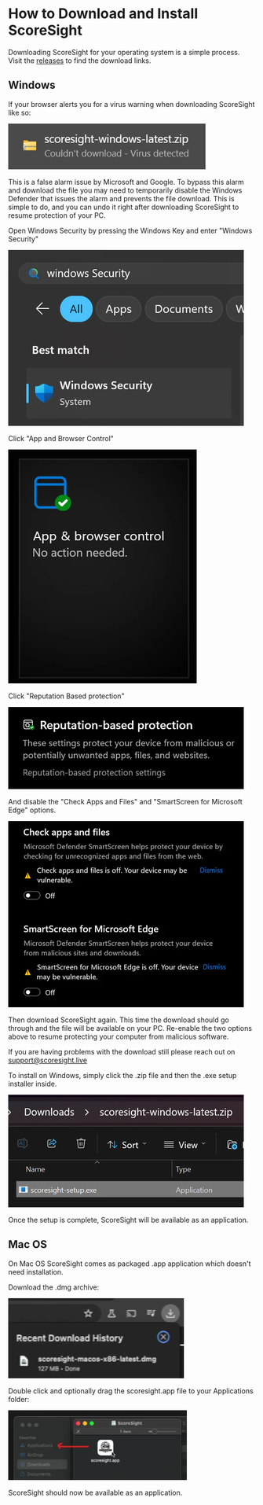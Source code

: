 # How to Download and Install ScoreSight

Downloading ScoreSight for your operating system is a simple process. Visit the [releases](https://github.com/occ-ai/scoresight/releases) to find the download links.

## Windows

If your browser alerts you for a virus warning when downloading ScoreSight like so:

![alt text](docs/image.png)

This is a false alarm issue by Microsoft and Google. To bypass this alarm and download the file you may need to temporarily disable the Windows Defender that issues the alarm and prevents the file download. This is simple to do, and you can undo it right after downloading ScoreSight to resume protection of your PC.

Open Windows Security by pressing the Windows Key and enter "Windows Security"

![alt text](docs/image-1.png)

Click "App and Browser Control"

![alt text](docs/image-2.png)

Click "Reputation Based protection"

![alt text](docs/image-3.png)

And disable the "Check Apps and Files" and "SmartScreen for Microsoft Edge" options.

![alt text](docs/image-4.png)

Then download ScoreSight again. This time the download should go through and the file will be available on your PC. Re-enable the two options above to resume protecting your computer from malicious software.

If you are having problems with the download still please reach out on support@scoresight.live

To install on Windows, simply click the .zip file and then the .exe setup installer inside.

![alt text](docs/image-5.png)

Once the setup is complete, ScoreSight will be available as an application.

## Mac OS

On Mac OS ScoreSight comes as packaged .app application which doesn't need installation.

Download the .dmg archive:

![alt text](docs/image-6.png)

Double click and optionally drag the scoresight.app file to your Applications folder:

![alt text](docs/image-7.png)

ScoreSight should now be available as an application.
